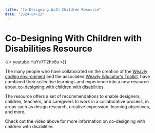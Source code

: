 ```yaml
---
title: "Co-Designing With Children Resource"
date: "2024-04-22"
---
```


# Co-Designing With Children with Disabilities Resource

{{< youtube HuYv7T2hb8s >}}

The many people who have collaborated on the creation of the
[Weavly coding environment](https://create.weavly.org/)
and the associated
[Weavly Educator's Toolkit](https://weavly.org/),
have combined their collective learnings and experience into a new resource about
[co-designing with children with disabilities](https://co-design.weavly.org/).

The resource offers a set of recommendations to enable designers, children, teachers,
and caregivers to work in a collaborative process, in areas such as design research,
creative expression, learning objectives, and more.

Check out the video above for more information on co-designing with children with disabilities.

